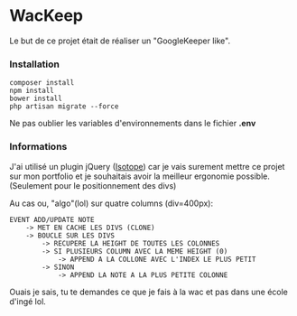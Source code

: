 # WacKeep

Le but de ce projet était de réaliser un "GoogleKeeper like".

### Installation

```
composer install
npm install
bower install
php artisan migrate --force
```

Ne pas oublier les variables d'environnements dans le fichier **.env**

### Informations

J'ai utilisé un plugin jQuery ([Isotope](http://isotope.metafizzy.com/)) car je vais surement mettre ce projet sur mon portfolio et 
je souhaitais avoir la meilleur ergonomie possible. (Seulement pour le positionnement des divs)

Au cas ou, "algo"(lol) sur quatre columns (div=400px):

```
EVENT ADD/UPDATE NOTE
    -> MET EN CACHE LES DIVS (CLONE)
    -> BOUCLE SUR LES DIVS 
        -> RECUPERE LA HEIGHT DE TOUTES LES COLONNES
        -> SI PLUSIEURS COLUMN AVEC LA MEME HEIGHT (0)
            -> APPEND A LA COLLONE AVEC L'INDEX LE PLUS PETIT
        -> SINON
            -> APPEND LA NOTE A LA PLUS PETITE COLONNE
```

Ouais je sais, tu te demandes ce que je fais à la wac et pas dans une école d'ingé lol.


